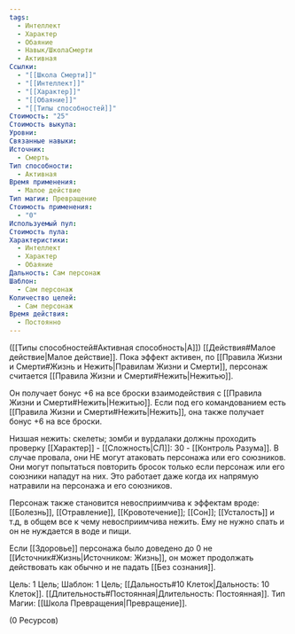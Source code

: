 ```yaml
---
tags:
  - Интеллект
  - Характер
  - Обаяние
  - Навык/ШколаСмерти
  - Активная
Ссылки:
  - "[[Школа Смерти]]"
  - "[[Интеллект]]"
  - "[[Характер]]"
  - "[[Обаяние]]"
  - "[[Типы способностей]]"
Стоимость: "25"
Стоимость выкупа: 
Уровни: 
Связанные навыки: 
Источник:
  - Смерть
Тип способности:
  - Активная
Время применения:
  - Малое действие
Тип магии: Превращение
Стоимость применения:
  - "0"
Используемый пул: 
Стоимость пула: 
Характеристики:
  - Интеллект
  - Характер
  - Обаяние
Дальность: Сам персонаж
Шаблон:
  - Сам персонаж
Количество целей:
  - Сам персонаж
Время действия:
  - Постоянно
---
```

([[Типы способностей#Активная способность|А]]) [[Действия#Малое действие|Малое действие]]. Пока эффект активен, по [[Правила Жизни и Смерти#Жизнь и Нежить|Правилам Жизни и Смерти]], персонаж считается [[Правила Жизни и Смерти#Нежить|Нежитью]].  

Он получает бонус +6 на все броски взаимодействия с [[Правила Жизни и Смерти#Нежить|Нежитью]]. Если под его командованием есть [[Правила Жизни и Смерти#Нежить|Нежить]], она также получает бонус +6 на все броски. 

Низшая нежить: скелеты; зомби и вурдалаки должны проходить проверку [[Характер]] - [[Сложность|СЛ]]: 30 - [[Контроль Разума]]. В случае провала, они НЕ могут атаковать персонажа или его союзников. Они могут попытаться повторить бросок только если персонаж или его союзники нападут на них. Это работает даже когда их напрямую натравили на персонажа и его союзников. 

Персонаж также становится невосприимчива к эффектам вроде: [[Болезнь]], [[Отравление]], [[Кровотечение]]; [[Сон]]; [[Усталость]] и т.д, в общем все к чему невосприимчива нежить. Ему не нужно спать и он не нуждается в воде и пищи. 

Если [[Здоровье]] персонажа было доведено до 0 не [[Источник#Жизнь|Источником: Жизнь]], он может продолжать действовать как обычно и не падать [[Без сознания]]. 

Цель: 1 Цель; Шаблон: 1 Цель; [[Дальность#10 Клеток|Дальность: 10 Клеток]]. [[Длительность#Постоянная|Длительность: Постоянная]]. Тип Магии: [[Школа Превращения|Превращение]].

(0 Ресурсов)